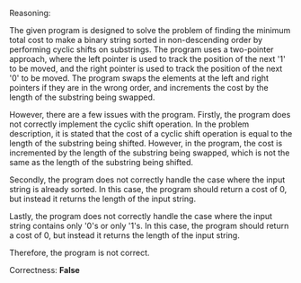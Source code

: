 Reasoning: 

The given program is designed to solve the problem of finding the minimum total cost to make a binary string sorted in non-descending order by performing cyclic shifts on substrings. The program uses a two-pointer approach, where the left pointer is used to track the position of the next '1' to be moved, and the right pointer is used to track the position of the next '0' to be moved. The program swaps the elements at the left and right pointers if they are in the wrong order, and increments the cost by the length of the substring being swapped.

However, there are a few issues with the program. Firstly, the program does not correctly implement the cyclic shift operation. In the problem description, it is stated that the cost of a cyclic shift operation is equal to the length of the substring being shifted. However, in the program, the cost is incremented by the length of the substring being swapped, which is not the same as the length of the substring being shifted.

Secondly, the program does not correctly handle the case where the input string is already sorted. In this case, the program should return a cost of 0, but instead it returns the length of the input string.

Lastly, the program does not correctly handle the case where the input string contains only '0's or only '1's. In this case, the program should return a cost of 0, but instead it returns the length of the input string.

Therefore, the program is not correct.

Correctness: **False**